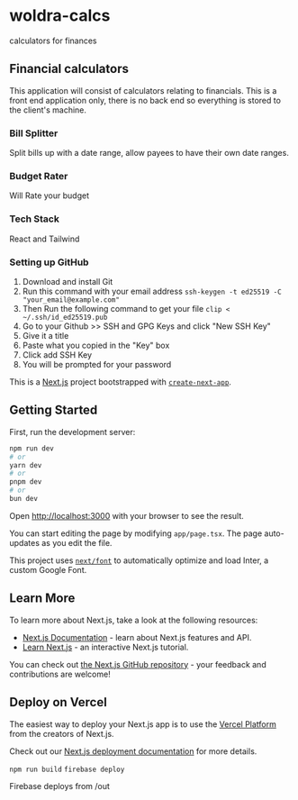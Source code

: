 # woldra-calcs
calculators for finances

## Financial calculators
This application will consist of calculators relating to financials. This is a front end application only, there is no back end so everything is stored to the client's machine. 

### Bill Splitter
Split bills up with a date range, allow payees to have their own date ranges.

### Budget Rater
Will Rate your budget

### Tech Stack
React and Tailwind

### Setting up GitHub
1. Download and install Git
1. Run this command with your email address 
	`ssh-keygen -t ed25519 -C "your_email@example.com"`
1. Then Run the following command to get your file 
	`clip < ~/.ssh/id_ed25519.pub`
1. Go to your Github >> SSH and GPG Keys and click "New SSH Key"
1. Give it a title
1. Paste what you copied in the "Key" box
1. Click add SSH Key
1. You will be prompted for your password





This is a [Next.js](https://nextjs.org/) project bootstrapped with [`create-next-app`](https://github.com/vercel/next.js/tree/canary/packages/create-next-app).

## Getting Started

First, run the development server:

```bash
npm run dev
# or
yarn dev
# or
pnpm dev
# or
bun dev
```

Open [http://localhost:3000](http://localhost:3000) with your browser to see the result.

You can start editing the page by modifying `app/page.tsx`. The page auto-updates as you edit the file.

This project uses [`next/font`](https://nextjs.org/docs/basic-features/font-optimization) to automatically optimize and load Inter, a custom Google Font.

## Learn More

To learn more about Next.js, take a look at the following resources:

- [Next.js Documentation](https://nextjs.org/docs) - learn about Next.js features and API.
- [Learn Next.js](https://nextjs.org/learn) - an interactive Next.js tutorial.

You can check out [the Next.js GitHub repository](https://github.com/vercel/next.js/) - your feedback and contributions are welcome!

## Deploy on Vercel

The easiest way to deploy your Next.js app is to use the [Vercel Platform](https://vercel.com/new?utm_medium=default-template&filter=next.js&utm_source=create-next-app&utm_campaign=create-next-app-readme) from the creators of Next.js.

Check out our [Next.js deployment documentation](https://nextjs.org/docs/deployment) for more details.


`npm run build`
`firebase deploy`

Firebase deploys from /out